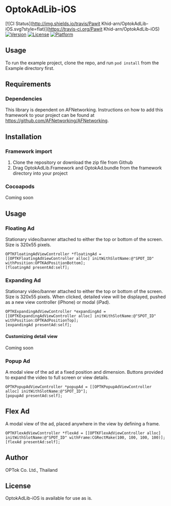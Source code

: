 # OptokAdLib-iOS

[![CI Status](http://img.shields.io/travis/Pawit Khid-arn/OptokAdLib-iOS.svg?style=flat)](https://travis-ci.org/Pawit Khid-arn/OptokAdLib-iOS)
[![Version](https://img.shields.io/cocoapods/v/OptokAdLib-iOS.svg?style=flat)](http://cocoadocs.org/docsets/OptokAdLib-iOS)
[![License](https://img.shields.io/cocoapods/l/OptokAdLib-iOS.svg?style=flat)](http://cocoadocs.org/docsets/OptokAdLib-iOS)
[![Platform](https://img.shields.io/cocoapods/p/OptokAdLib-iOS.svg?style=flat)](http://cocoadocs.org/docsets/OptokAdLib-iOS)

## Usage

To run the example project, clone the repo, and run `pod install` from the Example directory first.

## Requirements

### Dependencies

This library is dependent on AFNetworking.  Instructions on how to add this framework to your project can be found at https://github.com/AFNetworking/AFNetworking.  

## Installation

### Framework import

1. Clone the repository or download the zip file from Github
2. Drag OptokAdLib.Framework and OptokAd.bundle from the framework directory into your project

### Cocoapods

  Coming soon

## Usage

### Floating Ad

Stationary video/banner attached to either the top or bottom of the screen.  Size is 320x55 pixels.

```
OPTKFloatingAdViewController *floatingAd = [[OPTKFloatingAdViewController alloc] initWithSlotName:@"SPOT_ID" withPosition:OPTKAdPositionBottom];
[floatingAd presentAd:self];
```

### Expanding Ad

Stationary video/banner attached to either the top or bottom of the screen.  Size is 320x55 pixels. When clicked, detailed view will be displayed, pushed as a new view controller (iPhone) or modal (iPad).

```
OPTKExpandingAdViewController *expandingAd = [[OPTKExpandingAdViewController alloc] initWithSlotName:@"SPOT_ID" withPosition:OPTKAdPositionTop];
[expandingAd presentAd:self];
```

#### Customizing detail view

  Coming soon

### Popup Ad

A modal view of the ad at a fixed position and dimension.  Buttons provided to expand the video to full screen or view details.

```
OPTKPopupAdViewController *popupAd = [[OPTKPopupAdViewController alloc] initWithSlotName:@"SPOT_ID"];
[popupAd presentAd:self];
```

## Flex Ad

A modal view of the ad, placed anywhere in the view by defining a frame.

```
OPTKFlexAdViewController *flexAd = [[OPTKFlexAdViewController alloc] initWithSlotName:@"SPOT_ID" withFrame:CGRectMake(100, 100, 100, 100)];
[flexAd presentAd:self];
```

## Author

OPTok Co. Ltd., Thailand

## License

OptokAdLib-iOS is available for use as is.  

